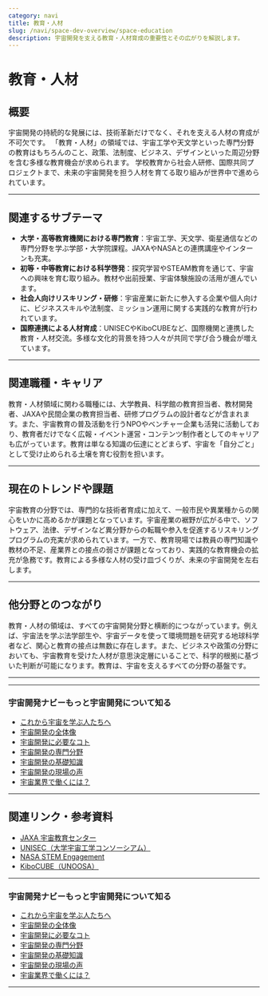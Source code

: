 ```yaml
---
category: navi
title: 教育・人材
slug: /navi/space-dev-overview/space-education
description: 宇宙開発を支える教育・人材育成の重要性とその広がりを解説します。
---
```


# 教育・人材

## 概要  

宇宙開発の持続的な発展には、技術革新だけでなく、それを支える人材の育成が不可欠です。
「教育・人材」の領域では、宇宙工学や天文学といった専門分野の教育はもちろんのこと、政策、法制度、ビジネス、デザインといった周辺分野を含む多様な教育機会が求められます。
学校教育から社会人研修、国際共同プロジェクトまで、未来の宇宙開発を担う人材を育てる取り組みが世界中で進められています。

---

## 関連するサブテーマ  

- **大学・高等教育機関における専門教育**：宇宙工学、天文学、衛星通信などの専門分野を学ぶ学部・大学院課程。JAXAやNASAとの連携講座やインターンも充実。
- **初等・中等教育における科学啓発**：探究学習やSTEAM教育を通じて、宇宙への興味を育む取り組み。教材や出前授業、宇宙体験施設の活用が進んでいます。
- **社会人向けリスキリング・研修**：宇宙産業に新たに参入する企業や個人向けに、ビジネススキルや法制度、ミッション運用に関する実践的な教育が行われています。
- **国際連携による人材育成**：UNISECやKiboCUBEなど、国際機関と連携した教育・人材交流。多様な文化的背景を持つ人々が共同で学び合う機会が増えています。

---

## 関連職種・キャリア  

教育・人材領域に関わる職種には、大学教員、科学館の教育担当者、教材開発者、JAXAや民間企業の教育担当者、研修プログラムの設計者などが含まれます。また、宇宙教育の普及活動を行うNPOやベンチャー企業も活発に活動しており、教育者だけでなく広報・イベント運営・コンテンツ制作者としてのキャリアも広がっています。教育は単なる知識の伝達にとどまらず、宇宙を「自分ごと」として受け止められる土壌を育む役割を担います。

---

## 現在のトレンドや課題  

宇宙教育の分野では、専門的な技術者育成に加えて、一般市民や異業種からの関心をいかに高めるかが課題となっています。宇宙産業の裾野が広がる中で、ソフトウェア、法律、デザインなど異分野からの転職や参入を促進するリスキリングプログラムの充実が求められています。一方で、教育現場では教員の専門知識や教材の不足、産業界との接点の弱さが課題となっており、実践的な教育機会の拡充が急務です。教育による多様な人材の受け皿づくりが、未来の宇宙開発を左右します。

---

## 他分野とのつながり  

教育・人材の領域は、すべての宇宙開発分野と横断的につながっています。例えば、宇宙法を学ぶ法学部生や、宇宙データを使って環境問題を研究する地球科学者など、関心と教育の接点は無数に存在します。また、ビジネスや政策の分野においても、宇宙教育を受けた人材が意思決定層にいることで、科学的根拠に基づいた判断が可能になります。教育は、宇宙を支えるすべての分野の基盤です。

---

---

### 宇宙開発ナビーもっと宇宙開発について知る
- [これから宇宙を学ぶ人たちへ](/docs/navi/intro-to-space-dev)
- [宇宙開発の全体像](/docs/navi/space-dev-overview)
- [宇宙開発に必要なコト](/docs/navi/what-is-needed)
- [宇宙開発の専門分野](/docs/navi/region-of-expertise)
- [宇宙開発の基礎知識](/docs/navi/basic-knowledge)
- [宇宙開発の現場の声](/docs/navi/voice-of-frontline)
- [宇宙業界で働くには？](/docs/navi/how-to-work)

---

## 関連リンク・参考資料  

- [JAXA 宇宙教育センター](https://edu.jaxa.jp/)  
- [UNISEC（大学宇宙工学コンソーシアム）](https://unisec.jp)  
- [NASA STEM Engagement](https://www.nasa.gov/stem)  
- [KiboCUBE（UNOOSA）](https://www.unoosa.org/oosa/en/ourwork/psa/hsti/kibocube.html)  

---

### 宇宙開発ナビーもっと宇宙開発について知る
- [これから宇宙を学ぶ人たちへ](/docs/navi/intro-to-space-dev)
- [宇宙開発の全体像](/docs/navi/space-dev-overview)
- [宇宙開発に必要なコト](/docs/navi/what-is-needed)
- [宇宙開発の専門分野](/docs/navi/region-of-expertise)
- [宇宙開発の基礎知識](/docs/navi/basic-knowledge)
- [宇宙開発の現場の声](/docs/navi/voice-of-frontline)
- [宇宙業界で働くには？](/docs/navi/how-to-work)

---